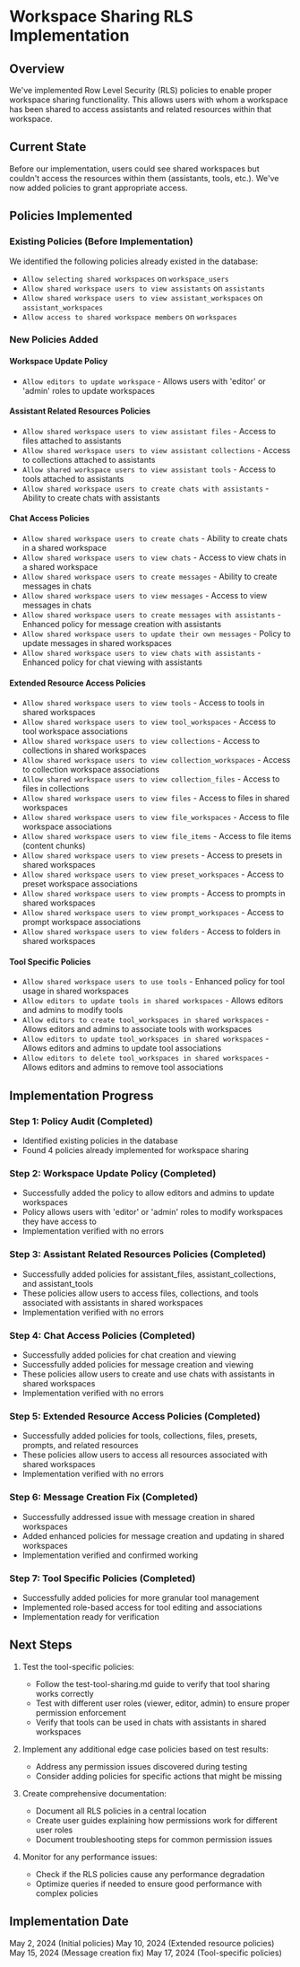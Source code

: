 # Workspace Sharing RLS Implementation

## Overview
We've implemented Row Level Security (RLS) policies to enable proper workspace sharing functionality. This allows users with whom a workspace has been shared to access assistants and related resources within that workspace.

## Current State
Before our implementation, users could see shared workspaces but couldn't access the resources within them (assistants, tools, etc.). We've now added policies to grant appropriate access.

## Policies Implemented

### Existing Policies (Before Implementation)
We identified the following policies already existed in the database:
- `Allow selecting shared workspaces` on `workspace_users`
- `Allow shared workspace users to view assistants` on `assistants`
- `Allow shared workspace users to view assistant_workspaces` on `assistant_workspaces`
- `Allow access to shared workspace members` on `workspaces`

### New Policies Added

#### Workspace Update Policy
- `Allow editors to update workspace` - Allows users with 'editor' or 'admin' roles to update workspaces

#### Assistant Related Resources Policies
- `Allow shared workspace users to view assistant files` - Access to files attached to assistants
- `Allow shared workspace users to view assistant collections` - Access to collections attached to assistants
- `Allow shared workspace users to view assistant tools` - Access to tools attached to assistants
- `Allow shared workspace users to create chats with assistants` - Ability to create chats with assistants

#### Chat Access Policies
- `Allow shared workspace users to create chats` - Ability to create chats in a shared workspace
- `Allow shared workspace users to view chats` - Access to view chats in a shared workspace 
- `Allow shared workspace users to create messages` - Ability to create messages in chats
- `Allow shared workspace users to view messages` - Access to view messages in chats
- `Allow shared workspace users to create messages with assistants` - Enhanced policy for message creation with assistants
- `Allow shared workspace users to update their own messages` - Policy to update messages in shared workspaces
- `Allow shared workspace users to view chats with assistants` - Enhanced policy for chat viewing with assistants

#### Extended Resource Access Policies
- `Allow shared workspace users to view tools` - Access to tools in shared workspaces
- `Allow shared workspace users to view tool_workspaces` - Access to tool workspace associations
- `Allow shared workspace users to view collections` - Access to collections in shared workspaces
- `Allow shared workspace users to view collection_workspaces` - Access to collection workspace associations
- `Allow shared workspace users to view collection_files` - Access to files in collections
- `Allow shared workspace users to view files` - Access to files in shared workspaces
- `Allow shared workspace users to view file_workspaces` - Access to file workspace associations
- `Allow shared workspace users to view file_items` - Access to file items (content chunks)
- `Allow shared workspace users to view presets` - Access to presets in shared workspaces
- `Allow shared workspace users to view preset_workspaces` - Access to preset workspace associations
- `Allow shared workspace users to view prompts` - Access to prompts in shared workspaces
- `Allow shared workspace users to view prompt_workspaces` - Access to prompt workspace associations
- `Allow shared workspace users to view folders` - Access to folders in shared workspaces

#### Tool Specific Policies
- `Allow shared workspace users to use tools` - Enhanced policy for tool usage in shared workspaces
- `Allow editors to update tools in shared workspaces` - Allows editors and admins to modify tools
- `Allow editors to create tool_workspaces in shared workspaces` - Allows editors and admins to associate tools with workspaces
- `Allow editors to update tool_workspaces in shared workspaces` - Allows editors and admins to update tool associations
- `Allow editors to delete tool_workspaces in shared workspaces` - Allows editors and admins to remove tool associations

## Implementation Progress

### Step 1: Policy Audit (Completed)
- Identified existing policies in the database
- Found 4 policies already implemented for workspace sharing

### Step 2: Workspace Update Policy (Completed)
- Successfully added the policy to allow editors and admins to update workspaces
- Policy allows users with 'editor' or 'admin' roles to modify workspaces they have access to
- Implementation verified with no errors

### Step 3: Assistant Related Resources Policies (Completed)
- Successfully added policies for assistant_files, assistant_collections, and assistant_tools
- These policies allow users to access files, collections, and tools associated with assistants in shared workspaces
- Implementation verified with no errors

### Step 4: Chat Access Policies (Completed)
- Successfully added policies for chat creation and viewing
- Successfully added policies for message creation and viewing
- These policies allow users to create and use chats with assistants in shared workspaces
- Implementation verified with no errors

### Step 5: Extended Resource Access Policies (Completed)
- Successfully added policies for tools, collections, files, presets, prompts, and related resources
- These policies allow users to access all resources associated with shared workspaces
- Implementation verified with no errors

### Step 6: Message Creation Fix (Completed)
- Successfully addressed issue with message creation in shared workspaces
- Added enhanced policies for message creation and updating in shared workspaces
- Implementation verified and confirmed working

### Step 7: Tool Specific Policies (Completed)
- Successfully added policies for more granular tool management
- Implemented role-based access for tool editing and associations
- Implementation ready for verification

## Next Steps

1. Test the tool-specific policies:
   - Follow the test-tool-sharing.md guide to verify that tool sharing works correctly
   - Test with different user roles (viewer, editor, admin) to ensure proper permission enforcement
   - Verify that tools can be used in chats with assistants in shared workspaces

2. Implement any additional edge case policies based on test results:
   - Address any permission issues discovered during testing
   - Consider adding policies for specific actions that might be missing

3. Create comprehensive documentation:
   - Document all RLS policies in a central location
   - Create user guides explaining how permissions work for different user roles
   - Document troubleshooting steps for common permission issues

4. Monitor for any performance issues:
   - Check if the RLS policies cause any performance degradation
   - Optimize queries if needed to ensure good performance with complex policies

## Implementation Date
May 2, 2024 (Initial policies)
May 10, 2024 (Extended resource policies)
May 15, 2024 (Message creation fix)
May 17, 2024 (Tool-specific policies)
